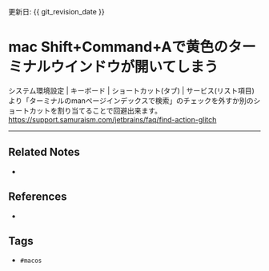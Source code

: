更新日: {{ git_revision_date }}

# mac Shift+Command+Aで黄色のターミナルウインドウが開いてしまう
システム環境設定 | キーボード | ショートカット(タブ) | サービス(リスト項目) より「ターミナルのmanページインデックスで検索」のチェックを外すか別のショートカットを割り当てることで回避出来ます。
https://support.samuraism.com/jetbrains/faq/find-action-glitch

---
## Related Notes
- 

## References
- 

## Tags
- `#macos` 
